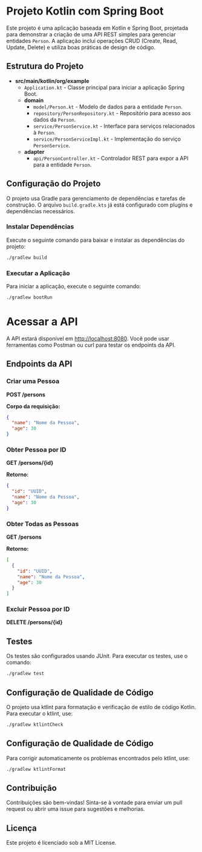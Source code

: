 # Projeto Kotlin com Spring Boot

Este projeto é uma aplicação baseada em Kotlin e Spring Boot, projetada para demonstrar a criação de uma API REST simples para gerenciar entidades `Person`. A aplicação inclui operações CRUD (Create, Read, Update, Delete) e utiliza boas práticas de design de código.

## Estrutura do Projeto

- **src/main/kotlin/org/example**
    - `Application.kt` - Classe principal para iniciar a aplicação Spring Boot.
    - **domain**
        - `model/Person.kt` - Modelo de dados para a entidade `Person`.
        - `repository/PersonRepository.kt` - Repositório para acesso aos dados da `Person`.
        - `service/PersonService.kt` - Interface para serviços relacionados à `Person`.
        - `service/PersonServiceImpl.kt` - Implementação do serviço `PersonService`.
    - **adapter**
        - `api/PersonController.kt` - Controlador REST para expor a API para a entidade `Person`.

## Configuração do Projeto

O projeto usa Gradle para gerenciamento de dependências e tarefas de construção. O arquivo `build.gradle.kts` já está configurado com plugins e dependências necessários.

### Instalar Dependências

Execute o seguinte comando para baixar e instalar as dependências do projeto:

```bash
./gradlew build
```

### Executar a Aplicação
Para iniciar a aplicação, execute o seguinte comando:

```bash
./gradlew bootRun
```
# Acessar a API

A API estará disponível em [http://localhost:8080](http://localhost:8080). Você pode usar ferramentas como Postman ou curl para testar os endpoints da API.

## Endpoints da API

### Criar uma Pessoa

**POST /persons**

**Corpo da requisição:**

```json
{
  "name": "Nome da Pessoa",
  "age": 30
}
```

### Obter Pessoa por ID

**GET /persons/{id}**

**Retorno:**

```json
{
  "id": "UUID",
  "name": "Nome da Pessoa",
  "age": 30
}
```

### Obter Todas as Pessoas

**GET /persons**

**Retorno:**

```json
[
  {
    "id": "UUID",
    "name": "Nome da Pessoa",
    "age": 30
  }
]
```

### Excluir Pessoa por ID

**DELETE /persons/{id}**

## Testes

Os testes são configurados usando JUnit. Para executar os testes, use o comando:

```bash
./gradlew test

```

## Configuração de Qualidade de Código

O projeto usa ktlint para formatação e verificação de estilo de código Kotlin. Para executar o ktlint, use:

```bash
./gradlew ktlintCheck
```

## Configuração de Qualidade de Código

Para corrigir automaticamente os problemas encontrados pelo ktlint, use:

```bash
./gradlew ktlintFormat
```

## Contribuição

Contribuições são bem-vindas! Sinta-se à vontade para enviar um pull request ou abrir uma issue para sugestões e melhorias.

## Licença

Este projeto é licenciado sob a MIT License.






